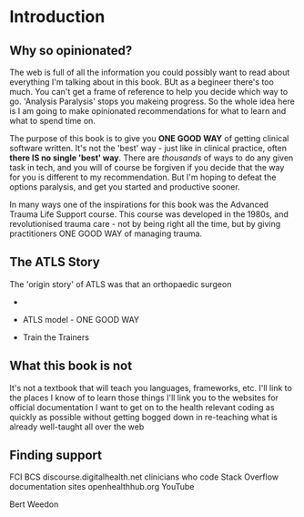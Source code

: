 # Introduction

## Why so opinionated?


The web is full of all the information you could possibly want to read about everything I'm talking about in this book. BUt as a begineer there's too much. You can't get a frame of reference to help you decide which way to go. 'Analysis Paralysis' stops you makeing progress. So the whole idea here is I am going to make opinionated recommendations for what to learn and what to spend time on.

The purpose of this book is to give you **ONE GOOD WAY** of getting clinical software written. It's not the 'best' way - just like in clinical practice, often **there IS no single 'best' way**. There are *thousands* of ways to do any given task in tech, and you will of course be forgiven if you decide that the way for you is different to my recommendation. But I'm hoping to defeat the options paralysis, and get you started and productive sooner.

In many ways one of the inspirations for this book was the Advanced Trauma Life Support course. This course was developed in the 1980s, and revolutionised trauma care - not by being right all the time, but by giving practitioners ONE GOOD WAY of managing trauma.

## The ATLS Story

The 'origin story' of ATLS was that an orthopaedic surgeon 


- 

- ATLS model - ONE GOOD WAY

- Train the Trainers


## What this book is not

It's not a textbook that will teach you languages, frameworks, etc. I'll link to the places I know of to learn those things
I'll link you to the websites for official documentation
I want to get on to the health relevant coding as quickly as possible without getting bogged down in re-teaching what is already well-taught all over the web

## Finding support

FCI
BCS
discourse.digitalhealth.net clinicians who code
Stack Overflow
documentation sites
openhealthhub.org
YouTube

Bert Weedon

